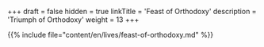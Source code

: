 +++
draft = false
hidden = true
linkTitle = 'Feast of Orthodoxy'
description = 'Triumph of Orthodoxy'
weight = 13
+++

{{% include file="content/en/lives/feast-of-orthodoxy.md" %}}
